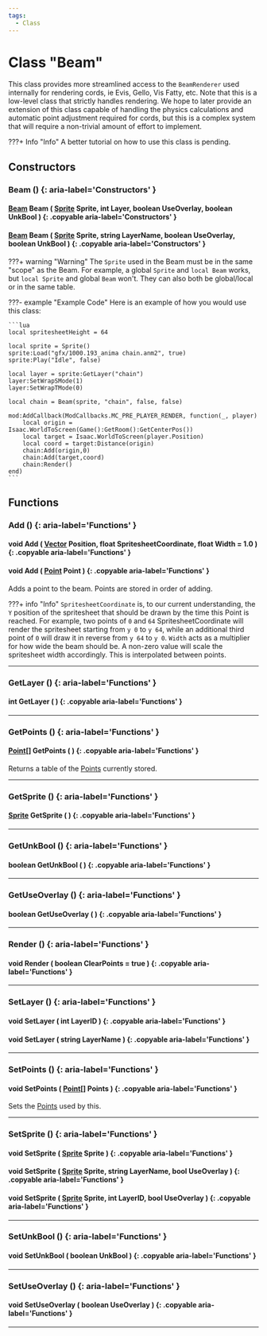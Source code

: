 ```yaml
---
tags:
  - Class
---
```

# Class "Beam"

This class provides more streamlined access to the `BeamRenderer` used internally for rendering cords, ie Evis, Gello, Vis Fatty, etc.
Note that this is a low-level class that strictly handles rendering. We hope to later provide an extension of this class capable of handling the physics calculations and automatic point adjustment required for cords, but this is a complex system that will require a non-trivial amount of effort to implement.

???+ Info "Info"
    A better tutorial on how to use this class is pending.

## Constructors
### Beam () {: aria-label='Constructors' }
#### [Beam](Beam.md) Beam ( [Sprite](../Sprite.md) Sprite, int Layer, boolean UseOverlay, boolean UnkBool ) {: .copyable aria-label='Constructors' }
#### [Beam](Beam.md) Beam ( [Sprite](../Sprite.md) Sprite, string LayerName, boolean UseOverlay, boolean UnkBool ) {: .copyable aria-label='Constructors' }

???+ warning "Warning"
	The `Sprite` used in the Beam must be in the same "scope" as the Beam. For example, a global `Sprite` and `local Beam` works, but `local Sprite` and global `Beam` won't. They can also both be global/local or in the same table.

???- example "Example Code"
	Here is an example of how you would use this class:

    ```lua
	local spritesheetHeight = 64
	
	local sprite = Sprite()
	sprite:Load("gfx/1000.193_anima chain.anm2", true)
	sprite:Play("Idle", false)
	
	local layer = sprite:GetLayer("chain")
	layer:SetWrapSMode(1)
	layer:SetWrapTMode(0)
	
	local chain = Beam(sprite, "chain", false, false)

	mod:AddCallback(ModCallbacks.MC_PRE_PLAYER_RENDER, function(_, player)
		local origin = Isaac.WorldToScreen(Game():GetRoom():GetCenterPos())
		local target = Isaac.WorldToScreen(player.Position)
		local coord = target:Distance(origin)
		chain:Add(origin,0)
		chain:Add(target,coord)
		chain:Render()
	end)
    ```

## Functions

### Add () {: aria-label='Functions' }
#### void Add ( [Vector](../Vector.md) Position, float SpritesheetCoordinate, float Width = 1.0 ) {: .copyable aria-label='Functions' }
#### void Add ( [Point](Point.md) Point ) {: .copyable aria-label='Functions' }   
Adds a point to the beam. Points are stored in order of adding.

???+ info "Info"
    `SpritesheetCoordinate` is, to our current understanding, the `Y` position of the spritesheet that should be drawn by the time this Point is reached. For example, two points of `0` and `64` SpritesheetCoordinate will render the spritesheet starting from `y 0` to `y 64`, while an additional third point of `0` will draw it in reverse from `y 64` to `y 0`.
	`Width` acts as a multiplier for how wide the beam should be. A non-zero value will scale the spritesheet width accordingly. This is interpolated between points.

___
### GetLayer () {: aria-label='Functions' }
#### int GetLayer ( ) {: .copyable aria-label='Functions' }   

___

### GetPoints () {: aria-label='Functions' }
#### [Point](Point.md)[] GetPoints ( ) {: .copyable aria-label='Functions' }   
Returns a table of the [Points](Point.md) currently stored.

___

### GetSprite () {: aria-label='Functions' }
#### [Sprite](../Sprite.md) GetSprite ( ) {: .copyable aria-label='Functions' }

___
### GetUnkBool () {: aria-label='Functions' }
#### boolean GetUnkBool ( ) {: .copyable aria-label='Functions' }   

___
### GetUseOverlay () {: aria-label='Functions' }
#### boolean GetUseOverlay ( ) {: .copyable aria-label='Functions' }   

___
### Render () {: aria-label='Functions' }
#### void Render ( boolean ClearPoints = true ) {: .copyable aria-label='Functions' }

___
### SetLayer () {: aria-label='Functions' }
#### void SetLayer ( int LayerID ) {: .copyable aria-label='Functions' }   
#### void SetLayer ( string LayerName ) {: .copyable aria-label='Functions' } 
  
___
### SetPoints () {: aria-label='Functions' }
#### void SetPoints ( [Point](Point.md)[] Points ) {: .copyable aria-label='Functions' }   
Sets the [Points](Point.md) used by this.

___
### SetSprite () {: aria-label='Functions' }
#### void SetSprite ( [Sprite](../Sprite.md) Sprite ) {: .copyable aria-label='Functions' }
#### void SetSprite ( [Sprite](../Sprite.md) Sprite, string LayerName, bool UseOverlay ) {: .copyable aria-label='Functions' }
#### void SetSprite ( [Sprite](../Sprite.md) Sprite, int LayerID, bool UseOverlay ) {: .copyable aria-label='Functions' } 

___
### SetUnkBool () {: aria-label='Functions' }
#### void SetUnkBool ( boolean UnkBool ) {: .copyable aria-label='Functions' }   

___
### SetUseOverlay () {: aria-label='Functions' }
#### void SetUseOverlay ( boolean UseOverlay ) {: .copyable aria-label='Functions' }   

___
